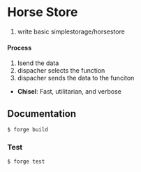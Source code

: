 # Horse Store
1. write basic simplestorage/horsestore

#### Process
1. Isend the data
2. dispacher selects the function
3. dispacher sends the data to the funciton




-   **Chisel**: Fast, utilitarian, and verbose 
## Documentation


```shell
$ forge build
```

### Test

```shell
$ forge test
```


